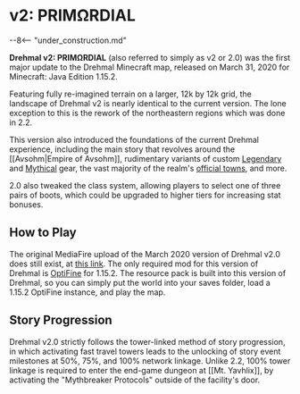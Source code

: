 # v2: PRIMΩRDIAL

--8<-- "under_construction.md"

**Drehmal v2: PRIMΩRDIAL** (also referred to simply as v2 or 2.0) was the first major update to the Drehmal Minecraft map, released on March 31, 2020 for Minecraft: Java Edition 1.15.2.

Featuring fully re-imagined terrain on a larger, 12k by 12k grid, the landscape of Drehmal v2 is nearly identical to the current version. The lone exception to this is the rework of the northeastern regions which was done in 2.2.

This version also introduced the foundations of the current Drehmal experience, including the main story that revolves around the [[Avsohm|Empire of Avsohm]], rudimentary variants of custom [Legendary](/Items/Legendary_Items/) and [Mythical](/Items/Mythical_Weapons/) gear, the vast majority of the realm's [official towns](/World/Drehmal/Settlements/Official_Towns/), and more.

2.0 also tweaked the class system, allowing players to select one of three pairs of boots, which could be upgraded to higher tiers for increasing stat bonuses.

## How to Play

The original MediaFire upload of the March 2020 version of Drehmal v2.0 does still exist, at [this link](https://www.mediafire.com/file/8u9h6a3xrme84nj/Drehmal_v2_PRIM%25CE%25A9RDIAL.zip/file). The only required mod for this version of Drehmal is [OptiFine](https://optifine.net/downloads) for 1.15.2. The resource pack is built into this version of Drehmal, so you can simply put the world into your saves folder, load a 1.15.2 OptiFine instance, and play the map.

## Story Progression

Drehmal v2.0 strictly follows the tower-linked method of story progression, in which activating fast travel towers leads to the unlocking of story event milestones at 50%, 75%, and 100% network linkage. Unlike 2.2, 100% tower linkage is required to enter the end-game dungeon at [[Mt. Yavhlix]], by activating the "Mythbreaker Protocols" outside of the facility's door.
